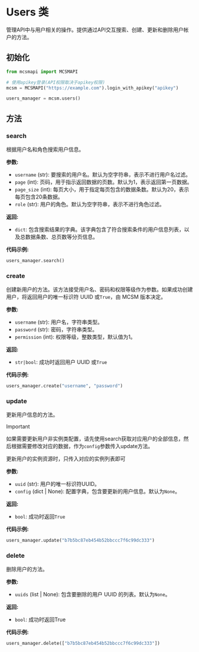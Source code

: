 # Users 类

管理API中与用户相关的操作。提供通过API交互搜索、创建、更新和删除用户帐户的方法。

## 初始化

```python
from mcsmapi import MCSMAPI

# 使用apikey登录(API权限取决于apikey权限)
mcsm = MCSMAPI("https://example.com").login_with_apikey("apikey")

users_manager = mcsm.users()
```

## 方法

### search

根据用户名和角色搜索用户信息。

**参数:**
- `username` (str): 要搜索的用户名。默认为空字符串，表示不进行用户名过滤。
- `page` (int): 页码，用于指示返回数据的页数。默认为1，表示返回第一页数据。
- `page_size` (int): 每页大小，用于指定每页包含的数据条数。默认为20，表示每页包含20条数据。
- `role` (str): 用户的角色。默认为空字符串，表示不进行角色过滤。

**返回:**
- `dict`: 包含搜索结果的字典。该字典包含了符合搜索条件的用户信息列表，以及总数据条数、总页数等分页信息。

**代码示例:**
```python
users_manager.search()
```

### create

创建新用户的方法。该方法接受用户名、密码和权限等级作为参数。如果成功创建用户，将返回用户的唯一标识符 UUID 或`True`，由 MCSM 版本决定。

**参数:**
- `username` (str): 用户名，字符串类型。
- `password` (str): 密码，字符串类型。
- `permission` (int): 权限等级，整数类型，默认值为1。

**返回:**
- `str|bool`: 成功时返回用户 UUID 或`True`

**代码示例:**
```python
users_manager.create("username", "password")
```

### update

更新用户信息的方法。

> [!Important]
> 如果需要更新用户非实例类配置，请先使用search获取对应用户的全部信息，然后根据需要修改对应的数据，作为`config`参数传入update方法。
>
> 更新用户的实例资源时，只传入对应的实例列表即可

**参数:**
- `uuid` (str): 用户的唯一标识符UUID。
- `config` (dict | None): 配置字典，包含要更新的用户信息。默认为`None`。

**返回:**
- `bool`: 成功时返回`True`

**代码示例:**
```python
users_manager.update("b7b5bc87eb454b52bbccc7f6c99dc333")
```

### delete

删除用户的方法。

**参数:**
- `uuids` (list | None): 包含要删除的用户 UUID 的列表。默认为`None`。

**返回:**
- `bool`: 成功时返回True

**代码示例:**
```python
users_manager.delete(["b7b5bc87eb454b52bbccc7f6c99dc333"])
```
